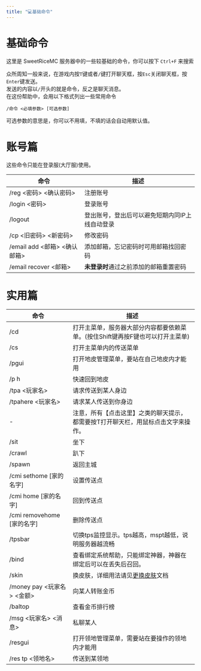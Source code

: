 ```yaml
---
title: "💻基础命令"
---
```


# 基础命令

这里是 SweetRiceMC 服务器中的一些较基础的命令，你可以按下 `Ctrl+F` 来搜索

众所周知一般来说，在游戏内按`T`键或者`/`键打开聊天框，按`Esc`关闭聊天框，按`Enter`键发送。  
发送的内容以`/`开头的就是命令，反之是聊天消息。  
在这份帮助中，会用以下格式列出一些常用命令  
```
/命令 <必填参数> [可选参数]
```
可选参数的意思是，你可以不用填，不填的话会自动用默认值。  

# 账号篇

这些命令只能在登录服(大厅服)使用。

| 命令 | 描述 |
| --- | --- |
| /reg <密码> <确认密码> | 注册账号 |
| /login <密码> | 登录账号 |
| /logout | 登出账号，登出后可以避免短期内同IP上线自动登录 |
| /cp <旧密码> <新密码> | 修改密码 |
| /email add <邮箱> <确认邮箱> | 添加邮箱，忘记密码时可用邮箱找回密码 |
| /email recover <邮箱> | **未登录时**通过之前添加的邮箱重置密码 |

# 实用篇

| 命令 | 描述 |
| --- | --- |
| /cd | 打开主菜单，服务器大部分内容都要依赖菜单。(按住Shift键再按F键也可以打开主菜单) |
| /cs | 打开主菜单内的传送菜单 |
| /pgui | 打开地皮管理菜单，要站在自己地皮内才能用 |
| /p h | 快速回到地皮 |
| /tpa <玩家名> | 请求传送到某人身边 |
| /tpahere <玩家名> | 请求某人传送到你身边 |
| - | 注意，所有【点击这里】之类的聊天提示，都需要按T打开聊天栏，用鼠标点击文字来操作。 |
| /sit | 坐下 |
| /crawl | 趴下 |
| /spawn | 返回主城 |
| /cmi sethome [家的名字] | 设置传送点 |
| /cmi home [家的名字] | 回到传送点 |
| /cmi removehome [家的名字] | 删除传送点 |
| /tpsbar | 切换tps监控显示。tps越高，mspt越低，说明服务器越流畅 |
| /bind | 查看绑定系统帮助，只能绑定神器，神器在绑定后可以在丢失后召回。 |
| /skin | 换皮肤，详细用法请见[更换皮肤](skin.md)文档 |
| /money pay <玩家名> <金额> | 向某人转账金币 |
| /baltop | 查看金币排行榜 |
| /msg <玩家名> <消息> | 私聊某人 |
| /resgui | 打开领地管理菜单，需要站在要操作的领地内才能用 |
| /res tp <领地名> | 传送到某领地 |
